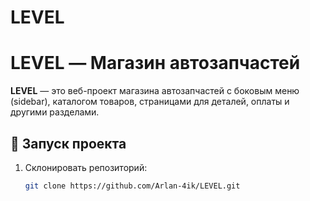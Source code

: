 # LEVEL
# LEVEL — Магазин автозапчастей

**LEVEL** — это веб-проект магазина автозапчастей с боковым меню (sidebar), каталогом товаров, страницами для деталей, оплаты и другими разделами.



## 🚀 Запуск проекта
1. Склонировать репозиторий:
   ```bash
   git clone https://github.com/Arlan-4ik/LEVEL.git
